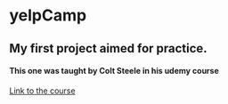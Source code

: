 # yelpCamp
## My first project aimed for practice.
#### This one was taught by Colt Steele in his udemy course
[Link to the course](https://www.udemy.com/course/the-web-developer-bootcamp/)
